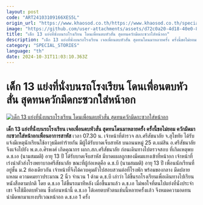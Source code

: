 ```yaml
---
layout: post
code: "ART24103109166XES5L"
origin_url: "https://www.khaosod.co.th/https://www.khaosod.co.th/special-stories/news_9484785"
image: "https://github.com/user-attachments/assets/d72c0a20-4d18-40e0-8d53-28a19d22392c"
title: "เด็ก 13 แย่งที่นั่งบนรถโรงเรียน โดนเพื่อนตบหัวสั่น สุดทนควักมีดกะซวกใส่หน้าอก"
description: "เด็ก 13 แย่งที่นั่งบนรถโรงเรียน เจอเพื่อนตบหัวสั่น สุดทนโดนมาหลายครั้ง ครั้งนี้ขอไม่ยอม ควักมีดมากะซวกใส่หน้าอกเพื่อนอาการสาหัส"
category: "SPECIAL_STORIES"
language: "th"
date: 2024-10-31T11:03:10.363Z
---
```


# เด็ก 13 แย่งที่นั่งบนรถโรงเรียน โดนเพื่อนตบหัวสั่น สุดทนควักมีดกะซวกใส่หน้าอก

[![เด็ก 13 แย่งที่นั่งบนรถโรงเรียน โดนเพื่อนตบหัวสั่น สุดทนควักมีดกะซวกใส่หน้าอก](https://www.khaosod.co.th/wpapp/uploads/2024/10/sukhothai-2.jpg "เด็ก 13 แย่งที่นั่งบนรถโรงเรียน โดนเพื่อนตบหัวสั่น สุดทนควักมีดกะซวกใส่หน้าอก")](https://www.khaosod.co.th/wpapp/uploads/2024/10/sukhothai-2.jpg)

**เด็ก 13 แย่งที่นั่งบนรถโรงเรียน เจอเพื่อนตบหัวสั่น สุดทนโดนมาหลายครั้ง ครั้งนี้ขอไม่ยอม ควักมีดมากะซวกใส่หน้าอกเพื่อนอาการสาหัส**
เวลา 07.30 น. เจ้าหน้าที่ตำรวจ สภ.ศรีสัชนาลัย จ.สุโขทัย ได้รับแจ้งมีเหตุนักเรียนใช้อาวุธมีดทำร้ายกัน มีผู้ได้รับบาดเจ็บสาหัส บนถนนหมู่ 25 ต.แม่สิน อ.ศรีสัชนาลัย จึงแจ้งไปยัง พ.ต.อ.ศิรพงศ์ เกิดคุณากร ผกก.สภ.ศรีสัชนาลัย ก่อนเดินทางไปตรวจสอบ
ที่เกิดเหตุพบ ด.ช.เอ (นามสมมติ) อายุ 13 ปี ได้รับบาดเจ็บสาหัส มีบาดแผลถูกของมีคมแทงเข้าที่หน้าอก เจ้าหน้าที่เร่งนำตัวส่งโรงพยาบาลศรีสัชนาลัย
ขณะที่ผู้ก่อเหตุคือ ด.ช.บี (นามสมมติ) อายุ 13 ปี เพื่อนนักเรียนที่อยู่ชั้น ม.2 ห้องเดียวกัน เจ้าหน้าที่จึงได้ควบคุมตัวไปสอบสวนต่อที่โรงพัก พร้อมของกลาง มีดปลายแหลม ความคมยาวประมาณ 2 นิ้ว จำนวน 1 ด้าม
ด.ช.บี เล่าว่า ได้ขึ้นรถโรงเรียนเพื่อเดินทางไปเรียนหนังสือตามปกติ โดย ด.ช.เอ ได้ขึ้นรถมาทีหลัง เมื่อขึ้นมาแล้ว ด.ช.เอ ไม่พอใจที่ตนไปแย่งที่นั่งประจำเขา จึงใช้มือตบหัวตน ซึ่งก่อนหน้านี้ ด.ช.เอ ได้เคยตบหัวตนเช่นนี้หลายครั้งแล้ว จึงหมดความอดทน นำมีดพกมาแทงบริเวณหน้าอก ด.ช.เอ 1 ครั้ง